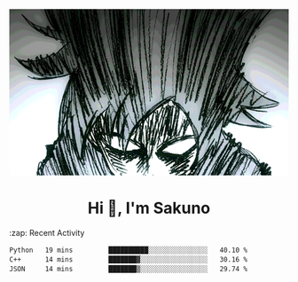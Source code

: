 <body>
<h1 align="center"></h1>
<br>
<div align="center">
<img width="auto" height="300" src="Img/mobFreakoutLonger.gif"/>
</div>
</div>
<h1 align="center">Hi 👋, I'm Sakuno</h1>
:zap: Recent Activity

<!--START_SECTION:waka-->

```txt
Python   19 mins         ██████████░░░░░░░░░░░░░░░   40.10 %
C++      14 mins         ███████▓░░░░░░░░░░░░░░░░░   30.16 %
JSON     14 mins         ███████▒░░░░░░░░░░░░░░░░░   29.74 %
```

<!--END_SECTION:waka-->

